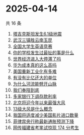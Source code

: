 # 2025-04-14

共 16 条

<!-- BEGIN ZHIHUSEARCH -->
<!-- 最后更新时间 Mon Apr 14 2025 14:25:12 GMT+0800 (China Standard Time) -->
1. [塔吉克斯坦发生6.1级地震](https://www.zhihu.com/search?q=塔吉克斯坦发生6.1级地震)
1. [武汉三镇胜云南玉昆](https://www.zhihu.com/search?q=武汉三镇胜云南玉昆)
1. [全国大学生英语竞赛](https://www.zhihu.com/search?q=全国大学生英语竞赛)
1. [你的学校发生过最扯的事是什么](https://www.zhihu.com/search?q=你的学校发生过最扯的事是什么)
1. [世界经济进入大停滞了吗](https://www.zhihu.com/search?q=世界经济进入大停滞了吗)
1. [华为成本真的这么高吗](https://www.zhihu.com/search?q=华为成本真的这么高吗)
1. [美国重新工业化有多难](https://www.zhihu.com/search?q=美国重新工业化有多难)
1. [有没有比亿还大的单位](https://www.zhihu.com/search?q=有没有比亿还大的单位)
1. [为什么河流能劈开山脉](https://www.zhihu.com/search?q=为什么河流能劈开山脉)
1. [我们奉陪到底](https://www.zhihu.com/search?q=我们奉陪到底)
1. [多家银行下调存款利率](https://www.zhihu.com/search?q=多家银行下调存款利率)
1. [北京将迎今年以来最强大风](https://www.zhihu.com/search?q=北京将迎今年以来最强大风)
1. [13级大风是什么概念](https://www.zhihu.com/search?q=13级大风是什么概念)
1. [我国将适度减少美国影片进口数量](https://www.zhihu.com/search?q=我国将适度减少美国影片进口数量)
1. [菲律宾央行称最新通胀预测下降](https://www.zhihu.com/search?q=菲律宾央行称最新通胀预测下降)
1. [网传福建省考笔试惊现 174 分考生](https://www.zhihu.com/search?q=网传福建省考笔试惊现%20174%20分考生)
<!-- END ZHIHUSEARCH -->

